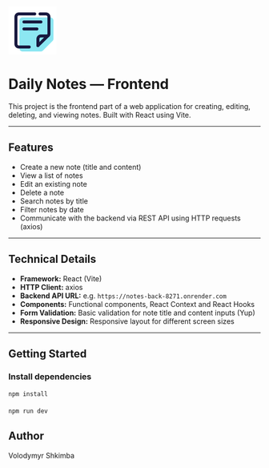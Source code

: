 ![](https://github.com/volodymyrshkimba/notes-front/blob/main/public/favicon.png?raw=true)

# Daily Notes — Frontend

This project is the frontend part of a web application for creating, editing, deleting, and viewing notes. Built with React using Vite.

---

## Features

- Create a new note (title and content)
- View a list of notes
- Edit an existing note
- Delete a note
- Search notes by title
- Filter notes by date
- Communicate with the backend via REST API using HTTP requests (axios)

---

## Technical Details

- **Framework:** React (Vite)
- **HTTP Client:** axios
- **Backend API URL:** e.g. `https://notes-back-8271.onrender.com`
- **Components:** Functional components, React Context and React Hooks
- **Form Validation:** Basic validation for note title and content inputs (Yup)
- **Responsive Design:** Responsive layout for different screen sizes

---

## Getting Started

### Install dependencies

```bash
npm install

npm run dev
```
## Author
Volodymyr Shkimba

